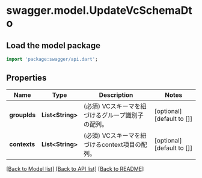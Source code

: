 # swagger.model.UpdateVcSchemaDto

## Load the model package
```dart
import 'package:swagger/api.dart';
```

## Properties
Name | Type | Description | Notes
------------ | ------------- | ------------- | -------------
**groupIds** | **List&lt;String&gt;** | (必須) VCスキーマを紐づけるグループ識別子の配列。 | [optional] [default to []]
**contexts** | **List&lt;String&gt;** | (必須) VCスキーマを紐づけるcontext項目の配列。 | [optional] [default to []]

[[Back to Model list]](../README.md#documentation-for-models) [[Back to API list]](../README.md#documentation-for-api-endpoints) [[Back to README]](../README.md)

